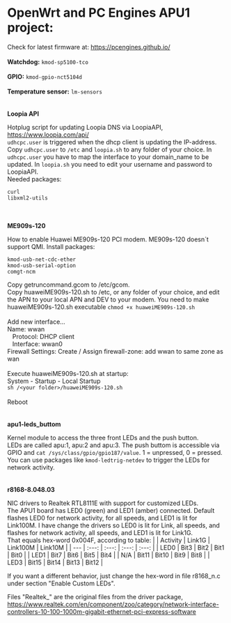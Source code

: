 # OpenWrt and PC Engines APU1 project:

Check for latest firmware at: https://pcengines.github.io/
\
\
**Watchdog:**
`kmod-sp5100-tco`
\
\
**GPIO:**
`kmod-gpio-nct5104d`
\
\
**Temperature sensor:**
`lm-sensors`
\
\
\
**Loopia API**

Hotplug script for updating Loopia DNS via LoopiaAPI, https://www.loopia.com/api/ \
`udhcpc.user` is triggered when the dhcp client is updating the IP-address.\
Copy `udhcpc.user` to `/etc` and `loopia.sh` to any folder of your choice. In `udhcpc.user` you have to map the interface to your domain_name to be updated. In `loopia.sh` you need to edit your username and password to LoopiaAPI.  \
Needed packages:
```
curl
libxml2-utils
```
\
\
**ME909s-120**

How to enable Huawei ME909s-120 PCI modem. ME909s-120 doesn´t support QMI. Install packages:
```
kmod-usb-net-cdc-ether
kmod-usb-serial-option
comgt-ncm
```
Copy getruncommand.gcom to /etc/gcom.\
Copy huaweiME909s-120.sh to /etc, or any folder of your choice, and edit the APN to your local APN and DEV to your modem. You need to make huaweiME909s-120.sh executable `chmod +x huaweiME909s-120.sh`\
\
Add new interface...\
Name: wwan\
&nbsp;&nbsp;&nbsp;Protocol: DHCP client\
&nbsp;&nbsp;&nbsp;Interface: wwan0\
Firewall Settings: Create / Assign firewall-zone: add wwan to same zone as wan\
\
Execute huaweiME909s-120.sh at startup:\
System - Startup - Local Startup\
`sh /<your folder>/huaweiME909s-120.sh`\
\
Reboot\
\
\
**apu1-leds_buttom**

Kernel module to access the three front LEDs and the push button.\
LEDs are called apu:1, apu:2 and apu:3. The push buttom is accessible via GPIO and `cat /sys/class/gpio/gpio187/value`. 1 = unpressed, 0 = pressed.\
You can use packages like `kmod-ledtrig-netdev` to trigger the LEDs for network activity.\
\
\
**r8168-8.048.03**

NIC drivers to Realtek RTL8111E with support for customized LEDs.\
The APU1 board has LED0 (green) and LED1 (amber) connected. Default flashes LED0 for network activity, for all speeds, and LED1 is lit for Link100M.
I have change the drivers so LED0 is lit for Link, all speeds, and flashes for network activity, all speeds, and LED1 is lit for Link1G.\
That equals hex-word 0x004F, according to table:
|      | Activity | Link1G | Link100M | Link10M |
| --- | :---: | :---: | :---: | :---: | 
| LED0 | Bit3 | Bit2 | Bit1 | Bit0 |
| LED1 | Bit7 | Bit6 | Bit5 | Bit4 |
| N/A | Bit11 | Bit10 | Bit9 | Bit8 |
| LED3 | Bit15 | Bit14 | Bit13 | Bit12 |

If you want a different behavior, just change the hex-word in file r8168_n.c under section "Enable Custom LEDs".

Files "Realtek_" are the original files from the driver package, https://www.realtek.com/en/component/zoo/category/network-interface-controllers-10-100-1000m-gigabit-ethernet-pci-express-software
